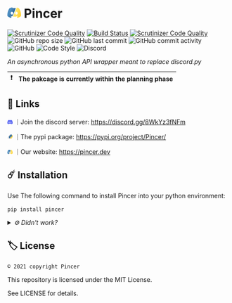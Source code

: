 # <img src="img/pincer.svg" height="24px" alt="Pincer Logo"> Pincer

<!--
[![PyPI - Downloads](https://img.shields.io/badge/dynamic/json?label=downloads&query=%24.total_downloads&url=https%3A%2F%2Fapi.pepy.tech%2Fapi%2Fprojects%2FPincer)](https://pypi.org/project/Pincer)
![PyPI](https://img.shields.io/pypi/v/Pincer)
![PyPI - Format](https://img.shields.io/pypi/format/Pincer)
![PyPI - Python Version](https://img.shields.io/pypi/pyversions/Pincer)
-->

[![Scrutinizer Code Quality](https://scrutinizer-ci.com/g/Pincer-org/pincer/badges/quality-score.png?b=main)](https://scrutinizer-ci.com/g/Pincer-org/pincer/?branch=main)
[![Build Status](https://scrutinizer-ci.com/g/Pincer-org/Pincer/badges/build.png?b=main)](https://scrutinizer-ci.com/g/Pincer-org/Pincer/build-status/main)
[![Scrutinizer Code Quality](https://scrutinizer-ci.com/g/Pincer-org/Pincer/badges/quality-score.png?b=main)](https://scrutinizer-ci.com/g/Pincer-org/Pincer/?branch=main)
![GitHub repo size](https://img.shields.io/github/repo-size/Pincer-org/Pincer)
![GitHub last commit](https://img.shields.io/github/last-commit/Pincer-org/Pincer)
![GitHub commit activity](https://img.shields.io/github/commit-activity/m/Pincer-org/Pincer)
![GitHub](https://img.shields.io/github/license/Pincer-org/Pincer)
![Code Style](https://img.shields.io/badge/code%20style-pep8-green)
![Discord](https://img.shields.io/discord/881531065859190804)

*An asynchronous python API wrapper meant to replace discord.py*

| :exclamation: | The pakcage is currently within the planning phase |
| ------------- | :------------------------------------------------- |


## :pushpin: Links

<img src="img/discord.svg" width="12px" alt="Pincer Logo"> ｜Join the discord server: https://discord.gg/8WkYz3fNFm

<img src="img/pypi.svg" width="12px" alt="Pincer Logo"> ｜The pypi package: https://pypi.org/project/Pincer/

<img src="img/pincer.svg" width="12px" alt="Pincer Logo"> ｜Our website: https://pincer.dev


## ☄️ Installation

Use The following command to install Pincer into your python environment:
```bash
pip install pincer
```

<details>
	<summary>
		<i>⚙️ Didn't work?</i>
	</summary>

Depending on your python installation, you might need to use one of the following.

*pip isn't in the path but python is*
```sh
python -m pip install pincer
```

*Unix system can use pip3/python3 command*
```sh
python3 -m pip install pincer
```

```sh
pip3 install pincer
```

*python isn't in the path*
```sh
path/to/python.exe -m pip install pincer
```

*Using multiple python versions*
```sh
py -m pip install pincer
```
</details>


## 🏷️ License

`© 2021 copyright Pincer`

This repository is licensed under the MIT License.

See LICENSE for details.
